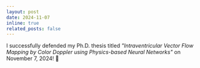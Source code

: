 ```yaml
---
layout: post
date: 2024-11-07
inline: true
related_posts: false
---
```


I successfully defended my Ph.D. thesis titled _"Intraventricular Vector Flow Mapping by Color Doppler using Physics-based Neural Networks"_ on November 7, 2024! :tada:
